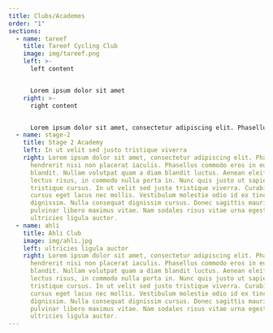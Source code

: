 ```yaml
---
title: Clubs/Academes
order: "1"
sections:
  - name: tareef
    title: Tareef Cycling Club
    image: img/tareef.png
    left: >-
      l﻿eft content 


      Lorem ipsum dolor sit amet
    right: >-
      r﻿ight content


      Lorem ipsum dolor sit amet, consectetur adipiscing elit. Phasellus hendrerit nisi non placerat iaculis. Phasellus commodo eros in euismod blandit. Nullam volutpat quam a diam blandit luctus. Aenean eleifend lectus risus, in commodo nulla porta in. Nunc quis justo ut sapien tristique cursus. In ut velit sed justo tristique viverra. Curabitur cursus eget lacus nec mollis. Vestibulum molestie odio id ex tincidunt dignissim. Nulla consequat dignissim cursus. Donec sagittis mauris odio, a pulvinar libero maximus vitae. Nam sodales risus vitae urna egestas, a ultricies ligula auctor.
  - name: stage-2
    title: Stage 2 Academy
    left: In ut velit sed justo tristique viverra
    right: Lorem ipsum dolor sit amet, consectetur adipiscing elit. Phasellus
      hendrerit nisi non placerat iaculis. Phasellus commodo eros in euismod
      blandit. Nullam volutpat quam a diam blandit luctus. Aenean eleifend
      lectus risus, in commodo nulla porta in. Nunc quis justo ut sapien
      tristique cursus. In ut velit sed justo tristique viverra. Curabitur
      cursus eget lacus nec mollis. Vestibulum molestie odio id ex tincidunt
      dignissim. Nulla consequat dignissim cursus. Donec sagittis mauris odio, a
      pulvinar libero maximus vitae. Nam sodales risus vitae urna egestas, a
      ultricies ligula auctor.
  - name: ahli
    title: Ahli Club
    image: img/ahli.jpg
    left: ultricies ligula auctor
    right: Lorem ipsum dolor sit amet, consectetur adipiscing elit. Phasellus
      hendrerit nisi non placerat iaculis. Phasellus commodo eros in euismod
      blandit. Nullam volutpat quam a diam blandit luctus. Aenean eleifend
      lectus risus, in commodo nulla porta in. Nunc quis justo ut sapien
      tristique cursus. In ut velit sed justo tristique viverra. Curabitur
      cursus eget lacus nec mollis. Vestibulum molestie odio id ex tincidunt
      dignissim. Nulla consequat dignissim cursus. Donec sagittis mauris odio, a
      pulvinar libero maximus vitae. Nam sodales risus vitae urna egestas, a
      ultricies ligula auctor.
---
```

